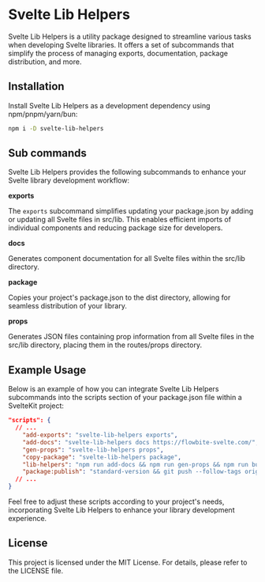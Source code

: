 # Svelte Lib Helpers

Svelte Lib Helpers is a utility package designed to streamline various tasks when developing Svelte libraries. It offers a set of subcommands that simplify the process of managing exports, documentation, package distribution, and more.

## Installation

Install Svelte Lib Helpers as a development dependency using npm/pnpm/yarn/bun:

```sh
npm i -D svelte-lib-helpers
```

## Sub commands

Svelte Lib Helpers provides the following subcommands to enhance your Svelte library development workflow:

**exports**

The `exports` subcommand simplifies updating your package.json by adding or updating all Svelte files in src/lib. This enables efficient imports of individual components and reducing package size for developers.

**docs**

Generates component documentation for all Svelte files within the src/lib directory.

**package**

Copies your project's package.json to the dist directory, allowing for seamless distribution of your library.

**props**

Generates JSON files containing prop information from all Svelte files in the src/lib directory, placing them in the routes/props directory.

## Example Usage

Below is an example of how you can integrate Svelte Lib Helpers subcommands into the scripts section of your package.json file within a SvelteKit project:

```json
"scripts": {
  // ...
    "add-exports": "svelte-lib-helpers exports",
    "add-docs": "svelte-lib-helpers docs https://flowbite-svelte.com/",
    "gen-props": "svelte-lib-helpers props",
    "copy-package": "svelte-lib-helpers package",
    "lib-helpers": "npm run add-docs && npm run gen-props && npm run build && npm run add-exports && npm run copy-package",
    "package:publish": "standard-version && git push --follow-tags origin main && npm run lib-helpers && npm publish",
  // ...
}
```

Feel free to adjust these scripts according to your project's needs, incorporating Svelte Lib Helpers to enhance your library development experience.

## License

This project is licensed under the MIT License. For details, please refer to the LICENSE file.